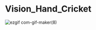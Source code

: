 # Vision_Hand_Cricket
![ezgif com-gif-maker(8)](https://user-images.githubusercontent.com/50433569/126839729-142b917a-0ce5-4d91-b234-9edc0a26b409.gif)

